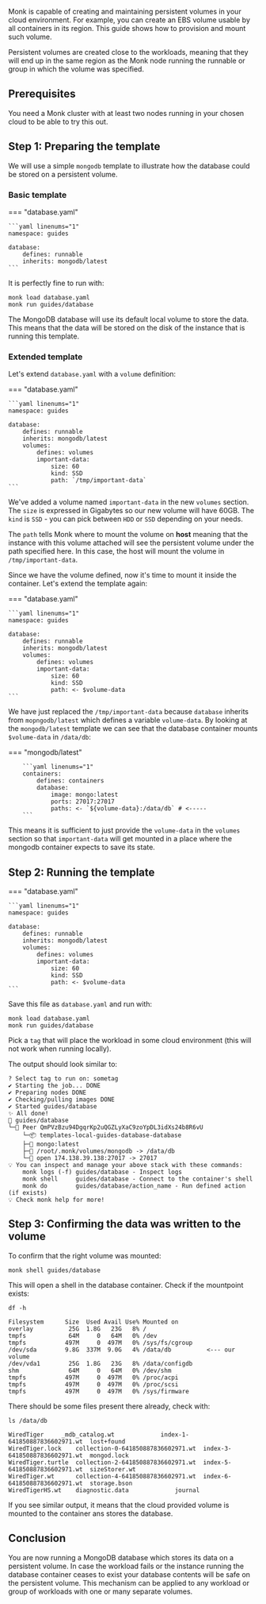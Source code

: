 Monk is capable of creating and maintaining persistent volumes in your cloud environment. For example, you can create an EBS volume usable by all containers in its region. This guide shows how to provision and mount such volume.

Persistent volumes are created close to the workloads, meaning that they will end up in the same region as the Monk node running the runnable or group in which the volume was specified.

## Prerequisites

You need a Monk cluster with at least two nodes running in your chosen cloud to be able to try this out.

## Step 1: Preparing the template

We will use a simple `mongodb` template to illustrate how the database could be stored on a persistent volume.

### Basic template

=== "database.yaml"

    ```yaml linenums="1"
    namespace: guides

    database:
        defines: runnable
        inherits: mongodb/latest
    ```

It is perfectly fine to run with:

    monk load database.yaml
    monk run guides/database

The MongoDB database will use its default local volume to store the data. This means that the data will be stored on the disk of the instance that is running this template.

### Extended template

Let's extend `database.yaml` with a `volume` definition:

=== "database.yaml"

    ```yaml linenums="1"
    namespace: guides

    database:
        defines: runnable
        inherits: mongodb/latest
        volumes:
            defines: volumes
            important-data:
                size: 60
                kind: SSD
                path: `/tmp/important-data`
    ```

We've added a volume named `important-data` in the new `volumes` section. The `size` is expressed in Gigabytes so our new volume will have 60GB. The `kind` is `SSD` - you can pick between `HDD` or `SSD` depending on your needs.

The `path` tells Monk where to mount the volume on **host** meaning that the instance with this volume attached will see the persistent volume under the path specified here. In this case, the host will mount the volume in `/tmp/important-data`.

Since we have the volume defined, now it's time to mount it inside the container. Let's extend the template again:

=== "database.yaml"

    ```yaml linenums="1"
    namespace: guides

    database:
        defines: runnable
        inherits: mongodb/latest
        volumes:
            defines: volumes
            important-data:
                size: 60
                kind: SSD
                path: <- $volume-data
    ```

We have just replaced the `/tmp/important-data` because `database` inherits from `mopngodb/latest` which defines a variable `volume-data`. By looking at the `mongodb/latest` template we can see that the database container mounts `$volume-data` in `/data/db`:

=== "mongodb/latest"

        ```yaml linenums="1"
        containers:
            defines: containers
            database:
                image: mongo:latest
                ports: 27017:27017
                paths: <- `${volume-data}:/data/db` # <-----
        ```

This means it is sufficient to just provide the `volume-data` in the `volumes` section so that `important-data` will get mounted in a place where the mongodb container expects to save its state.

## Step 2: Running the template

=== "database.yaml"

    ```yaml linenums="1"
    namespace: guides

    database:
        defines: runnable
        inherits: mongodb/latest
        volumes:
            defines: volumes
            important-data:
                size: 60
                kind: SSD
                path: <- $volume-data
    ```

Save this file as `database.yaml` and run with:

    monk load database.yaml
    monk run guides/database

Pick a `tag` that will place the workload in some cloud environment (this will not work when running locally).

The output should look similar to:

    ? Select tag to run on: sometag
    ✔ Starting the job... DONE
    ✔ Preparing nodes DONE
    ✔ Checking/pulling images DONE
    ✔ Started guides/database
    ✨ All done!
    🔩 guides/database
    └─🧊 Peer QmPVzBzu94DgqrKp2uQGZLyXaC9zoYpDL3idXs24b8R6vU
        └─📦 templates-local-guides-database-database
        ├─🧩 mongo:latest
        ├─💾 /root/.monk/volumes/mongodb -> /data/db
        └─🔌 open 174.138.39.138:27017 -> 27017
    💡 You can inspect and manage your above stack with these commands:
        monk logs (-f) guides/database - Inspect logs
        monk shell     guides/database - Connect to the container's shell
        monk do        guides/database/action_name - Run defined action (if exists)
    💡 Check monk help for more!

## Step 3: Confirming the data was written to the volume

To confirm that the right volume was mounted:

    monk shell guides/database

This will open a shell in the database container. Check if the mountpoint exists:

    df -h

    Filesystem      Size  Used Avail Use% Mounted on
    overlay          25G  1.8G   23G   8% /
    tmpfs            64M     0   64M   0% /dev
    tmpfs           497M     0  497M   0% /sys/fs/cgroup
    /dev/sda        9.8G  337M  9.0G   4% /data/db          <--- our volume
    /dev/vda1        25G  1.8G   23G   8% /data/configdb
    shm              64M     0   64M   0% /dev/shm
    tmpfs           497M     0  497M   0% /proc/acpi
    tmpfs           497M     0  497M   0% /proc/scsi
    tmpfs           497M     0  497M   0% /sys/firmware

There should be some files present there already, check with:

    ls /data/db

    WiredTiger	   _mdb_catalog.wt		       index-1-641850887836602971.wt  lost+found
    WiredTiger.lock    collection-0-641850887836602971.wt  index-3-641850887836602971.wt  mongod.lock
    WiredTiger.turtle  collection-2-641850887836602971.wt  index-5-641850887836602971.wt  sizeStorer.wt
    WiredTiger.wt	   collection-4-641850887836602971.wt  index-6-641850887836602971.wt  storage.bson
    WiredTigerHS.wt    diagnostic.data		       journal

If you see similar output, it means that the cloud provided volume is mounted to the container ans stores the database.

## Conclusion

You are now running a MongoDB database which stores its data on a persistent volume. In case the workload fails or the instance running the database container ceases to exist your database contents will be safe on the persistent volume. This mechanism can be applied to any workload or group of workloads with one or many separate volumes.
